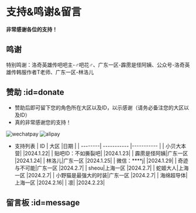# 支持&鸣谢&留言 <!-- {docsify-ignore-all} -->
**非常感谢各位的支持！**

##  鸣谢 
特别鸣谢：洛奇英雄传吧吧主-♂吧花♂、广东一区-霹雳是怪阿姨、公众号-洛奇英雄传韩服作者T老师、广东一区-林洛儿

## 赞助 :id=donate
-   赞助后即可留下您的角色所在大区以及ID，以示感谢（请务必备注您的大区以及ID）
-   <span title="这才不是心里话呢(￢︿̫̿￢☆)" class="heimu">真的非常感谢您的支持！</span>

![wechatpay](https://gcore.jsdelivr.net/gh/826990071/media/pic/donate1.png ':size=20%')   ![alipay](https://gcore.jsdelivr.net/gh/826990071/media/pic/donate2.png ':size=20%' )

-   支持列表
    | ID |  大区 |日期 | 
    | --------| ----------- |----------- |
    | 小贝大本营| |2024.1.22|
    | 贴吧ID：不如撕裂吧| |2024.1.23|
    | 霹雳是怪阿姨|广东一区 |2024.1.24|
    | 林洛儿|广东一区 |2024.1.25|
    | 微信：****j| |2024.1.29|
    | 奇迹与不可能|广东一区 |2024.2.7|
    | sheou|上海一区 |2024.2.7|
    | 蛇姬大人|上海一区 |2024.2.7|
    | 小野猫是最强大的时装|广东一区 |2024.2.7|
    | 海绵超导体|上海一区 |2024.2.16|
    | 凛| |2024.2.23|

## 留言板 :id=message

<div id="vcomments"></div>
<script>
    new Valine({
        el: '#vcomments',
        appId: 'mWYu6LOtz5KTAVULvxy0AlPG-gzGzoHsz',
        appKey: 'wyn5LGj3uE0ApRe13DdmxY5w'
    })
</script>